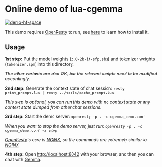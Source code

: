 # Online demo of lua-cgemma

[![demo-hf-space](https://github.com/ufownl/lua-cgemma/assets/9405195/8c71920d-fb0d-43da-b396-89a5140adbee)](https://huggingface.co/spaces/RangerUFO/lua-cgemma-demo)

This demo requires [OpenResty](https://openresty.org/) to run, see [here](https://openresty.org/en/installation.html) to learn how to install it.

## Usage

**1st step:** Put the model weights (`2.0-2b-it-sfp.sbs`) and tokenizer weights (`tokenizer.spm`) into this directory.

*The other variants are also OK, but the relevant scripts need to be modified accordingly.*

**2nd step:** Generate the context state of chat session: `resty print_prompt.lua | resty ../tools/cache_prompt.lua`

*This step is optional, you can run this demo with no context state or any context state dumped from other chat sessions.*

**3rd step:** Start the demo server: `openresty -p . -c cgemma_demo.conf`

*When you want to stop the demo server, just run: `openresty -p . -c cgemma_demo.conf -s stop`*

*[OpenResty](https://openresty.org/)'s core is [NGINX](https://nginx.org/), so the commands are extremely similar to [NGINX](https://nginx.org/).*

**4th step:** Open [http://localhost:8042](http://localhost:8042) with your browser, and then you can chat with [Gemma](https://ai.google.dev/gemma).
